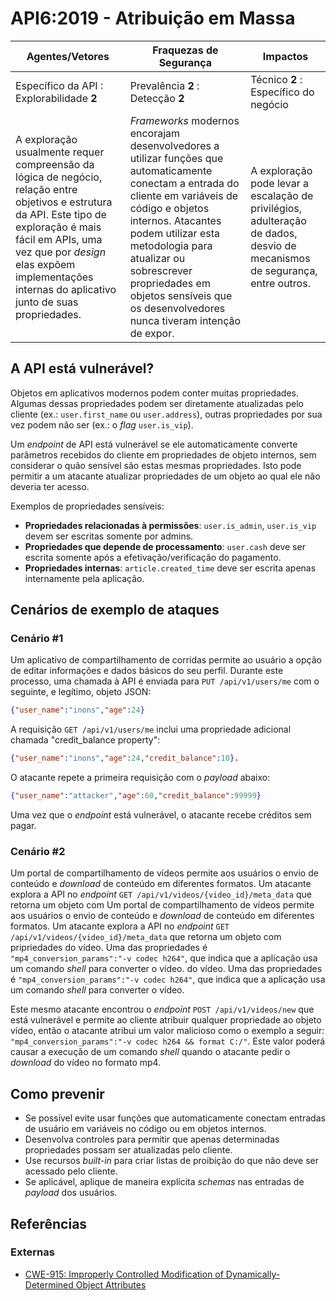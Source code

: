 API6:2019 - Atribuição em Massa
===============================

| Agentes/Vetores | Fraquezas de Segurança | Impactos |
| - | - | - |
| Específico da API : Explorabilidade **2** | Prevalência **2** : Detecção **2** | Técnico **2** : Específico do negócio |
| A exploração usualmente requer compreensão da lógica de negócio, relação entre objetivos e estrutura da API. Este tipo de exploração é mais fácil em APIs, uma vez que por *design* elas expõem implementações internas do aplicativo junto de suas propriedades. | *Frameworks* modernos encorajam desenvolvedores a utilizar funções que automaticamente conectam a entrada do cliente em variáveis de código e objetos internos. Atacantes podem utilizar esta metodologia para atualizar ou sobrescrever propriedades em objetos sensíveis que os desenvolvedores nunca tiveram intenção de expor. | A exploração pode levar a escalação de privilégios, adulteração de dados, desvio de mecanismos de segurança, entre outros. |

## A API está vulnerável?

Objetos em aplicativos modernos podem conter muitas propriedades. Algumas dessas propriedades podem ser diretamente atualizadas pelo cliente (ex.: `user.first_name` ou `user.address`), outras propriedades por sua vez podem não ser (ex.: o *flag* `user.is_vip`).

Um *endpoint* de API está vulnerável se ele automaticamente converte parâmetros recebidos do cliente em propriedades de objeto internos, sem considerar o quão sensível são estas mesmas propriedades. Isto pode permitir a um atacante atualizar propriedades de um objeto ao qual ele não deveria ter acesso.

Exemplos de propriedades sensíveis:

* **Propriedades relacionadas à permissões**: `user.is_admin`, `user.is_vip` devem ser escritas somente por admins.
* **Propriedades que depende de processamento**: `user.cash` deve ser escrita somente após a efetivação/verificação do pagamento.
* **Propriedades internas**: `article.created_time` deve ser escrita apenas internamente pela aplicação.

## Cenários de exemplo de ataques

### Cenário #1

Um aplicativo de compartilhamento de corridas permite ao usuário a opção de editar informações e dados básicos do seu perfil. Durante este processo, uma chamada à API é enviada para `PUT /api/v1/users/me` com o seguinte, e legítimo, objeto JSON:

```json
{"user_name":"inons","age":24}
```
A requisição `GET /api/v1/users/me` inclui uma propriedade adicional chamada "credit_balance property":

```json
{"user_name":"inons","age":24,"credit_balance":10}.
```
O atacante repete a primeira requisição com o *payload* abaixo:

```json
{"user_name":"attacker","age":60,"credit_balance":99999}
```

Uma vez que o *endpoint* está vulnerável, o atacante recebe créditos sem pagar.

### Cenário #2

Um portal de compartilhamento de vídeos permite aos usuários o envio de conteúdo e *download* de conteúdo em diferentes formatos. Um atacante explora a API no *endpoint* `GET /api/v1/videos/{video_id}/meta_data` que retorna um objeto com Um portal de compartilhamento de vídeos permite aos usuários o envio de conteúdo e *download* de conteúdo em diferentes formatos. Um atacante explora a API no *endpoint* `GET /api/v1/videos/{video_id}/meta_data` que retorna um objeto com pripriedades do vídeo. Uma das propriedades é `"mp4_conversion_params":"-v codec h264"`, que indica que a aplicação usa um comando *shell* para converter o vídeo.
 do vídeo. Uma das propriedades é `"mp4_conversion_params":"-v codec h264"`, que indica que a aplicação usa um comando *shell* para converter o vídeo.

Este mesmo atacante encontrou o *endpoint* `POST /api/v1/videos/new` que está vulnerável e permite ao cliente atribuir qualquer propriedade ao objeto vídeo, então o atacante atribui um valor malicioso como o exemplo a seguir: `"mp4_conversion_params":"-v codec h264 && format C:/"`. Este valor poderá causar a execução de um comando *shell* quando o atacante pedir o *download* do vídeo no formato mp4.

## Como prevenir

* Se possível evite usar funções que automaticamente conectam entradas de usuário em variáveis no código ou em objetos internos.
* Desenvolva controles para permitir que apenas determinadas propriedades possam ser atualizadas pelo cliente.
* Use recursos *built-in* para criar listas de proibição do que não deve ser acessado pelo cliente.
* Se aplicável, aplique de maneira explícita *schemas* nas entradas de *payload* dos usuários.

## Referências

### Externas

* [CWE-915: Improperly Controlled Modification of Dynamically-Determined Object Attributes][1]

[1]: https://cwe.mitre.org/data/definitions/915.html
